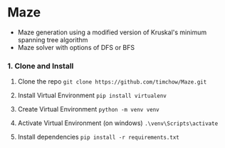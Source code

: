 # Maze
- Maze generation using a modified version of Kruskal's minimum spanning tree algorithm
- Maze solver with options of DFS or BFS

### 1. Clone and Install


1. Clone the repo
`git clone https://github.com/timchow/Maze.git`

1. Install Virtual Environment
`pip install virtualenv`

1. Create Virtual Environment
`python -m venv venv`

1. Activate Virtual Environment (on windows)
`.\venv\Scripts\activate`

1. Install dependencies
`pip install -r requirements.txt`
